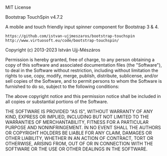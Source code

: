 
MIT License

Bootstrap TouchSpin
v4.7.2

A mobile and touch friendly input spinner component for Bootstrap 3 & 4.

    https://github.com/istvan-ujjmeszaros/bootstrap-touchspin
    http://www.virtuosoft.eu/code/bootstrap-touchspin/

Copyright (c) 2013-2023 István Ujj-Mészáros

Permission is hereby granted, free of charge, to any person obtaining a copy
of this software and associated documentation files (the "Software"), to deal
in the Software without restriction, including without limitation the rights
to use, copy, modify, merge, publish, distribute, sublicense, and/or sell
copies of the Software, and to permit persons to whom the Software is
furnished to do so, subject to the following conditions:

The above copyright notice and this permission notice shall be included in all
copies or substantial portions of the Software.

THE SOFTWARE IS PROVIDED "AS IS", WITHOUT WARRANTY OF ANY KIND, EXPRESS OR
IMPLIED, INCLUDING BUT NOT LIMITED TO THE WARRANTIES OF MERCHANTABILITY,
FITNESS FOR A PARTICULAR PURPOSE AND NONINFRINGEMENT. IN NO EVENT SHALL THE
AUTHORS OR COPYRIGHT HOLDERS BE LIABLE FOR ANY CLAIM, DAMAGES OR OTHER
LIABILITY, WHETHER IN AN ACTION OF CONTRACT, TORT OR OTHERWISE, ARISING FROM,
OUT OF OR IN CONNECTION WITH THE SOFTWARE OR THE USE OR OTHER DEALINGS IN THE
SOFTWARE.
